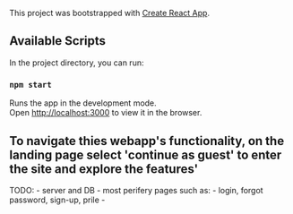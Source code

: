 This project was bootstrapped with [Create React App](https://github.com/facebook/create-react-app).

## Available Scripts

In the project directory, you can run:

### `npm start`

Runs the app in the development mode.<br>
Open [http://localhost:3000](http://localhost:3000) to view it in the browser.

<h2>
To navigate thies webapp's functionality, on the landing page select 'continue as guest' to enter the site and explore the features'
</h2>


TODO:
    - server and DB
    -   most perifery pages such as:
        - login, forgot password, sign-up, prile
        - 
